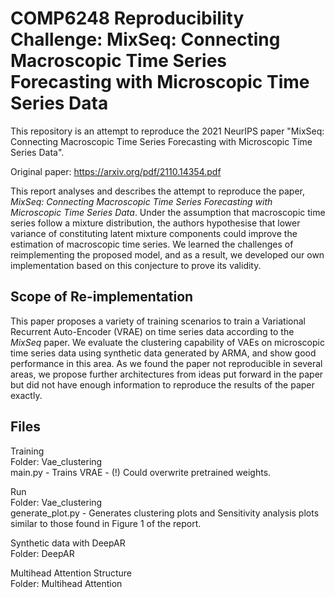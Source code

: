 # COMP6248 Reproducibility Challenge: MixSeq: Connecting Macroscopic Time Series Forecasting with Microscopic Time Series Data

This repository is an attempt to reproduce the 2021 NeurIPS paper "MixSeq: Connecting Macroscopic Time Series
Forecasting with Microscopic Time Series Data". 

Original paper: https://arxiv.org/pdf/2110.14354.pdf

This report analyses and describes the attempt to reproduce the paper, _MixSeq: Connecting Macroscopic Time Series Forecasting with Microscopic Time Series Data_. Under the assumption that macroscopic time series follow a mixture distribution, the authors hypothesise that lower variance of constituting latent mixture components could improve the estimation of macroscopic time series. We learned the challenges of reimplementing the proposed model, and as a result, we developed our own implementation based on this conjecture to prove its validity.

## Scope of Re-implementation

This paper proposes a variety of training scenarios to train a Variational Recurrent Auto-Encoder (VRAE) on time series data according to the _MixSeq_ paper. We evaluate the clustering capability of VAEs on microscopic time series data using synthetic data generated by ARMA, and show good performance in this area. As we found the paper not reproducible in several areas, we propose further architectures from ideas put forward in the paper but did not have enough information to reproduce the results of the paper exactly.

## Files
Training <br />
Folder: Vae_clustering <br />
main.py - Trains VRAE - (!) Could overwrite pretrained weights.

Run <br />
Folder: Vae_clustering <br />
generate_plot.py - Generates clustering plots and Sensitivity analysis plots similar to those found in Figure 1 of the report.

Synthetic data with DeepAR <br />
Folder: DeepAR <br />

Multihead Attention Structure <br />
Folder: Multihead Attention
